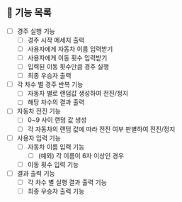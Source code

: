 ## 🚀 기능 목록

- [ ]  경주 실행 기능
    - [ ]  경주 시작 메세지 출력
    - [ ]  사용자에게 자동차 이름 입력받기
    - [ ]  사용자에게 이동 횟수 입력받기
    - [ ]  입력된 이동 횟수만큼 경주 실행
    - [ ]  최종 우승자 출력
- [ ]  각 차수 별 경주 반복 기능
    - [ ]  자동차 별로 랜덤값 생성하여 전진/정지
    - [ ]  해당 차수의 결과 출력
- [ ]  자동차 전진 기능
    - [ ]  0~9 사이 랜덤 값 생성
    - [ ]  각 자동차의 랜덤 값에 따라 전진 여부 판별하여 전진/정지
- [ ]  사용자 입력 기능
    - [ ]  자동차 이름 입력 기능
        - [ ]  (예외) 각 이름이 6자 이상인 경우
    - [ ]  이동 횟수 입력 기능
- [ ]  결과 출력 기능
    - [ ]  각 차수 별 실행 결과 출력 기능
    - [ ]  최종 우승자 출력 기능